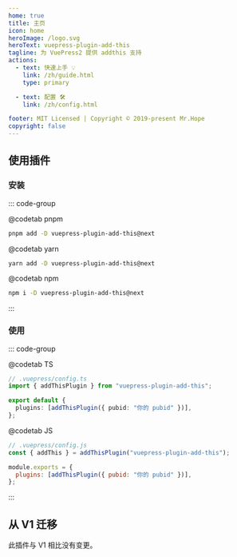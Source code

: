 ```yaml
---
home: true
title: 主页
icon: home
heroImage: /logo.svg
heroText: vuepress-plugin-add-this
tagline: 为 VuePress2 提供 addthis 支持
actions:
  - text: 快速上手 💡
    link: /zh/guide.html
    type: primary

  - text: 配置 🛠
    link: /zh/config.html

footer: MIT Licensed | Copyright © 2019-present Mr.Hope
copyright: false
---
```


## 使用插件

### 安装

::: code-group

@codetab pnpm

```bash
pnpm add -D vuepress-plugin-add-this@next
```

@codetab yarn

```bash
yarn add -D vuepress-plugin-add-this@next
```

@codetab npm

```bash
npm i -D vuepress-plugin-add-this@next
```

:::

### 使用

::: code-group

@codetab TS

```ts
// .vuepress/config.ts
import { addThisPlugin } from "vuepress-plugin-add-this";

export default {
  plugins: [addThisPlugin({ pubid: "你的 pubid" })],
};
```

@codetab JS

```js
// .vuepress/config.js
const { addThis } = addThisPlugin("vuepress-plugin-add-this");

module.exports = {
  plugins: [addThisPlugin({ pubid: "你的 pubid" })],
};
```

:::

## 从 V1 迁移

此插件与 V1 相比没有变更。
